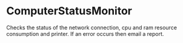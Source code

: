 # ComputerStatusMonitor
Checks the status of the network connection, cpu and ram resource consumption and printer. If an error occurs then email a report.
